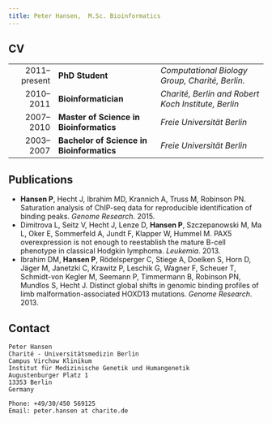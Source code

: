 ```yaml
---
title: Peter Hansen,  M.Sc. Bioinformatics
---
```


## CV

|  | |    |
|----------------:|:------------|:---|
|2011–present   |__PhD Student__| *Computational Biology Group, Charité, Berlin.* |
|2010–2011      |__Bioinformatician__|*Charité, Berlin and Robert Koch Institute, Berlin*|
|2007–2010      |__Master of Science in Bioinformatics__|*Freie Universität Berlin*|
|2003–2007      |__Bachelor of Science in Bioinformatics__|*Freie Universität Berlin*|


## Publications

* __Hansen P__, Hecht J, Ibrahim MD, Krannich A, Truss M, Robinson PN. Saturation analysis of ChIP-seq data for reproducible identification of binding peaks. *Genome Research*. 2015.
* Dimitrova L, Seitz V, Hecht J, Lenze D, __Hansen P__, Szczepanowski M, Ma L, Oker E, Sommerfeld A, Jundt F, Klapper W, Hummel M. PAX5 overexpression is not enough to reestablish the mature B-cell phenotype in classical Hodgkin lymphoma. *Leukemia*. 2013.
* Ibrahim DM, __Hansen P__, Rödelsperger C, Stiege A, Doelken S, Horn D, Jäger M, Janetzki C, Krawitz P, Leschik G, Wagner F, Scheuer T, Schmidt-von Kegler M, Seemann P, Timmermann B, Robinson PN, Mundlos S, Hecht J. Distinct global shifts in genomic binding profiles of limb malformation-associated HOXD13 mutations. *Genome Research*. 2013.


## Contact

    Peter Hansen
    Charité - Universitätsmedizin Berlin
    Campus Virchow Klinikum
    Institut für Medizinische Genetik und Humangenetik
    Augustenburger Platz 1
    13353 Berlin
    Germany

    Phone: +49/30/450 569125
    Email: peter.hansen at charite.de
